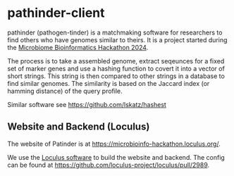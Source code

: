 # pathinder-client

pathinder (pathogen-tinder) is a matchmaking software for researchers to find others who have genomes similar to theirs. It is a project started during the [Microbiome Bioinformatics Hackathon 2024](https://github.com/microbio-hackathon-2024/).

The process is to take a assembled genome, extract seqeunces for a fixed set of marker genes and use a hashing function to covert  it into a vector of short strings. This string is then compared to other strings in a database to find similar genomes. The similarity is based on the Jaccard index (or hamming distance) of the query profile.

Similar software see https://github.com/lskatz/hashest


## Website and Backend (Loculus)

The website of Patinder is at https://microbioinfo-hackathon.loculus.org/.

We use the [Loculus software](https://loculus.org) to build the website and backend. The config can be found at https://github.com/loculus-project/loculus/pull/2989.
